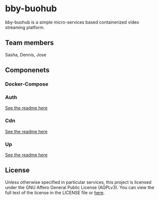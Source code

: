 # bby-buohub

bby-buohub is a simple micro-services based containerized video streaming platform.

## Team members

Sasha, Dennis, Jose

## Componenets

### Docker-Compose

### Auth

[See the readme here](./auth/README.md)

### Cdn

[See the readme here](./cdn/README.md)

### Up

[See the readme here](./up/README.md)

## License

Unless otherwise specified in particular services, this project is licensed under the GNU Affero General Public License (AGPLv3). You can view the full text of the license in the LICENSE file or [here](https://www.gnu.org/licenses/agpl-3.0.txt).